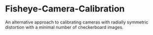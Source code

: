 # Fisheye-Camera-Calibration
An alternative approach to calibrating cameras with radially symmetric distortion with a minimal number of checkerboard images.
